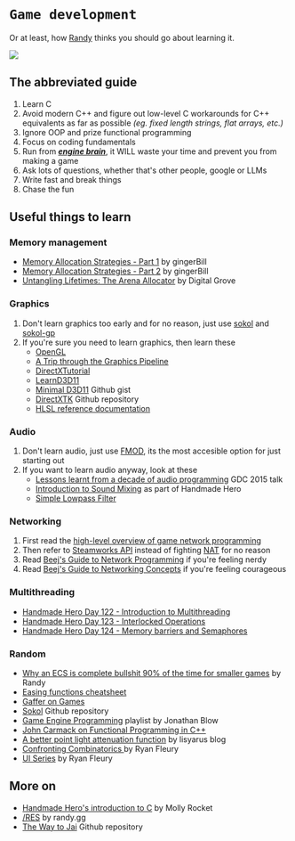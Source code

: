 # `Game development`

Or at least, how [Randy](https://www.youtube.com/@randyprime) thinks you should go about learning it.

![](https://i.imgflip.com/50fv1x.jpg)

## The abbreviated guide

1. Learn C
2. Avoid modern C++ and figure out low-level C workarounds for C++ equivalents as far as possible *(eg. fixed length strings, flat arrays, etc.)*
3. Ignore OOP and prize functional programming
4. Focus on coding fundamentals 
5. Run from [***engine brain***](https://youtu.be/uVvZlH5gPAU?si=hg8ZUTUfAN9wRN4q), it WILL waste your time and prevent you from making a game
6. Ask lots of questions, whether that's other people, google or LLMs
7. Write fast and break things
8. Chase the fun

## Useful things to learn

### Memory management

* [Memory Allocation Strategies - Part 1](https://www.gingerbill.org/article/2019/02/01/memory-allocation-strategies-001/) by gingerBill
* [Memory Allocation Strategies - Part 2](https://www.gingerbill.org/article/2019/02/08/memory-allocation-strategies-002/) by gingerBill
* [Untangling Lifetimes: The Arena Allocator](https://www.rfleury.com/p/untangling-lifetimes-the-arena-allocator) by Digital Grove

### Graphics

1. Don't learn graphics too early and for no reason, just use [sokol](https://github.com/floooh/sokol) and [sokol-gp](https://github.com/edubart/sokol_gp)
2. If you're sure you need to learn graphics, then learn these
    * [OpenGL](https://learnopengl.com/)
    * [A Trip through the Graphics Pipeline](https://alaingalvan.gitbook.io/a-trip-through-the-graphics-pipeline)
    * [DirectXTutorial](http://www.directxtutorial.com/Lesson.aspx?lessonid=11-4-1)
    * [LearnD3D11](https://graphicsprogramming.github.io/learnd3d11/)
    * [Minimal D3D11](https://gist.github.com/d7samurai/261c69490cce0620d0bfc93003cd1052) Github gist 
    * [DirectXTK](https://github.com/Microsoft/DirectXTK/tree/main/Src/Shaders) Github repository
    * [HLSL reference documentation](https://learn.microsoft.com/en-us/windows/win32/direct3dhlsl/dx-graphics-hlsl-reference)

### Audio

1. Don't learn audio, just use [FMOD](https://www.fmod.com/), its the most accesible option for just starting out
2. If you want to learn audio anyway, look at these
    * [Lessons learnt from a decade of audio programming](https://youtu.be/Vjm--AqG04Y?si=kDTQ3Qtb1BXbipT7) GDC 2015 talk
    * [Introduction to Sound Mixing](https://guide.handmadehero.org/code/day139/) as part of Handmade Hero
    * [Simple Lowpass Filter](https://dobrian.github.io/cmp/topics/filters/lowpassfilter.html)

### Networking

1. First read the [high-level overview of game network programming](https://pvigier.github.io/2019/09/08/beginner-guide-game-networking.html)
2. Then refer to [Steamworks API](https://partner.steamgames.com/doc/sdk/api) instead of fighting [NAT](https://tailscale.com/blog/how-nat-traversal-works) for no reason 
3. Read [Beej's Guide to Network Programming](https://beej.us/guide/bgnet/) if you're feeling nerdy
4. Read [Beej's Guide to Networking Concepts](https://beej.us/guide/bgnet0/) if you're feeling courageous

### Multithreading

* [Handmade Hero Day 122 - Introduction to Multithreading](https://guide.handmadehero.org/code/day122/)
* [Handmade Hero Day 123 - Interlocked Operations](https://guide.handmadehero.org/code/day123/)
* [Handmade Hero Day 124 - Memory barriers and Semaphores](https://guide.handmadehero.org/code/day124/)

### Random

* [Why an ECS is complete bullshit 90% of the time for smaller games](https://youtu.be/UolgW-Ff4bA?si=wVS4zWAWdp7E2krR) by Randy
* [Easing functions cheatsheet](https://easings.net/)
* [Gaffer on Games](https://gafferongames.com/#posts)
* [Sokol](https://github.com/floooh/sokol) Github repository
* [Game Engine Programming](https://youtube.com/playlist?list=PLmV5I2fxaiCI9IAdFmGChKbIbenqRMi6Z&si=jO3rOFqYqeiBDTUj) playlist by Jonathan Blow
* [John Carmack on Functional Programming in C++](http://sevangelatos.com/john-carmack-on/)
* [A better point light attenuation function](https://lisyarus.github.io/blog/posts/point-light-attenuation.html) by lisyarus blog
* [Confronting Combinatorics
](https://www.rfleury.com/p/ui-part-3-the-widget-building-language?open=false#%C2%A7confronting-combinatorics) by Ryan Fleury
* [UI Series](https://www.rfleury.com/p/ui-series-table-of-contents) by Ryan Fleury

## More on

* [Handmade Hero's introduction to C](https://guide.handmadehero.org/intro-to-c/) by Molly Rocket
* [/RES](https://randy.gg/res/) by randy.gg
* [The Way to Jai](https://github.com/Ivo-Balbaert/The_Way_to_Jai) Github repository